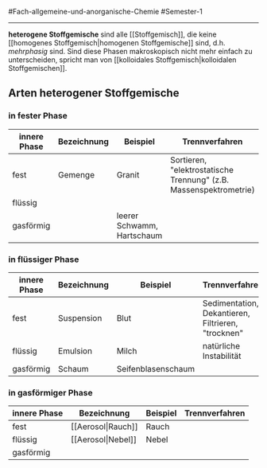 #Fach-allgemeine-und-anorganische-Chemie #Semester-1

---

**heterogene Stoffgemische** sind alle [[Stoffgemisch]], die keine [[homogenes Stoffgemisch|homogenen Stoffgemische]] sind, d.h. *mehrphasig* sind.
Sind diese Phasen makroskopisch nicht mehr einfach zu unterscheiden, spricht man von [[kolloidales Stoffgemisch|kolloidalen Stoffgemischen]].

## Arten heterogener Stoffgemische

### in fester Phase

| innere Phase | Bezeichnung | Beispiel                   | Trennverfahren                                                    |
| ------------ | ----------- | -------------------------- | ----------------------------------------------------------------- |
| fest         | Gemenge     | Granit                     | Sortieren, "elektrostatische Trennung" (z.B. Massenspektrometrie) |
| flüssig      |             |                            |                                                                   |
| gasförmig    |             | leerer Schwamm, Hartschaum |                                                                   |

### in flüssiger Phase

| innere Phase | Bezeichnung | Beispiel           | Trennverfahren                                     |
| ------------ | ----------- | ------------------ | -------------------------------------------------- |
| fest         | Suspension  | Blut               | Sedimentation, Dekantieren, Filtrieren, "trocknen" |
| flüssig      | Emulsion    | Milch              | natürliche Instabilität                            |
| gasförmig    | Schaum      | Seifenblasenschaum |                                                    |

### in gasförmiger Phase

| innere Phase | Bezeichnung       | Beispiel | Trennverfahren |
| ------------ | ----------------- | -------- | -------------- |
| fest         | [[Aerosol\|Rauch]] | Rauch    |                |
| flüssig      | [[Aerosol\|Nebel]] | Nebel    |                |
| gasförmig    |                   |          |                |
